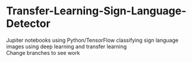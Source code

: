 # Transfer-Learning-Sign-Language-Detector
Jupiter notebooks using Python/TensorFlow classifying sign language images using deep learning and transfer learning\
Change branches to see work
